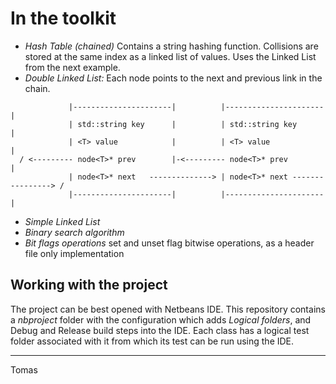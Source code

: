 # In the toolkit

- *Hash Table (chained)* Contains a string hashing function. Collisions are stored at the same index as a linked list of values. Uses the Linked List from the next example.
- *Double Linked List:* Each node points to the next and previous link in the chain.
    
```
             |----------------------|          |----------------------|
             | std::string key      |          | std::string key      |
             | <T> value            |          | <T> value            |
  / <--------- node<T>* prev        |-<--------- node<T>* prev        |
             | node<T>* next   --------------> | node<T>* next ----------------> /
             |----------------------|          |----------------------|
```

- *Simple Linked List*
- *Binary search algorithm*
- *Bit flags operations* set and unset flag bitwise operations, as a header file only implementation

## Working with the project

The project can be best opened with Netbeans IDE. This repository contains a *nbproject* folder with the configuration which adds *Logical folders*, and Debug and Release build steps into the IDE. Each class has a logical test folder associated with it from which its test can be run using the IDE.

----

Tomas
